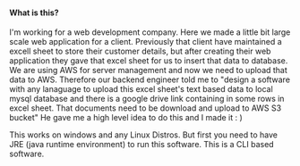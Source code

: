 #### What is this?
I'm working for a web development company. Here we made a little bit large scale web application for a client. Previously that client have maintained a excell sheet to store their customer details, but after creating their web application they gave that excel sheet for us to insert that data to database. We are using AWS for server management and now we need to upload that data to AWS. 
Therefore our backend engineer told me to "design a software with any lanaguage to upload this excel sheet's text based data to local mysql database and there is a google drive link containing in some rows in excel sheet. That documents need to be download and upload to AWS S3 bucket"
He gave me a high level idea to do this and I made it : )

This works on windows and any Linux Distros. But first you need to have JRE (java runtime environment) to run this software. This is a CLI based software.
